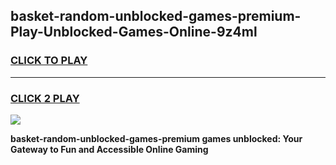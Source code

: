 
## basket-random-unblocked-games-premium-Play-Unblocked-Games-Online-9z4ml
<h3>
<a href="https://premium76.site?title=basket-random-unblocked-games-premium&ref=25A">CLICK TO PLAY</a></h3>
<hr>

<h3>
<a href="https://premium76.site?title=basket-random-unblocked-games-premium&ref=25A">CLICK 2 PLAY</a>
  
</h3>

<a href="https://premium76.site?title=basket-random-unblocked-games-premium&ref=25A"><img src="https://clearcache.store/games.png"></a>


**basket-random-unblocked-games-premium games unblocked: Your Gateway to Fun and Accessible Online Gaming**
